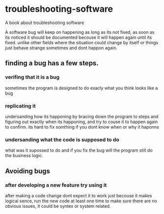 # troubleshooting-software
A book about troubleshooting software

A software bug will keep on happening as long as its not fixed, as soon as its noticed it should be documented becouse it will happen again until its fixed. unlike other fields where the situation could change by itself or things just behave strange sometimes and dont happon again.

## finding a bug has a few steps.

### verifing that it is a bug
  sometimes the program is designed to do exacly what you think looks like a bug
### replicating it
  undersanding how its happoning by bracing down the program to steps and figuring out exactly when its happoning, and try to couse it to happen again to confirm.
  its hard to fix somthing if you dont know when or why it haponns
### undersanding what the code is supposed to do 
  what was it supossed to do and if you fix the bug will the program still do the business logic.
  
## Avoiding bugs

### after developing a new feature try using it
  after making a code change dont expect it to work just becouse it makes logical sence, run the new code at least one time to make sure there are no obvious issues, it could be syntex or system related.





